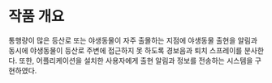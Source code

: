 # 작품 개요

 통행량이 많은 등산로 또는 야생동물이 자주 출몰하는 지점에 야생동물 출현을 알림과 동시에 야생동물이 등산로 주변에 접근하지 못 하도록 경보음과 퇴치 스프레이를 분사한다. 또한, 어플리케이션을 설치한 사용자에게 출현 알림과 정보를 전송하는 시스템을 구현하였다.
